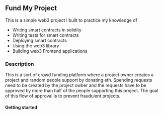 ## Fund My Project

This is a simple web3 project I built to practice my knowledge of 
- Writing smart contracts in solidity
- Writing tests for smart contracts
- Deploying smart contracts
- Using the web3 library
- Building web3 Frontend applications 


### Description

This is a sort of crowd funding platform where a project owner creates a project and random people support by donating eth. Spending requests need to be created by the project owber and the requests have to be approved by more than half of the people supporting this project. The goal of this flow of approval is to prevent fraudulent projects.


#### Getting started
